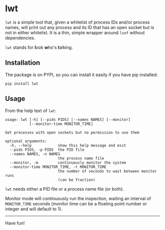 # lwt

`lwt` is a simple tool that, given a whitelist of process IDs and/or
process names, will print out any process and its ID that has an
open socket but is not in either whitelist. It is a thin, simple
wrapper around `lsof` without dependencies.

`lwt` stands for **l**ook **w**ho's **t**alking.

## Installation

The package is on PYPI, so you can install it easily if you have
pip installed:

```
pip install lwt
```

## Usage

From the help text of `lwt`:

```
usage: lwt [-h] [--pids PIDS] [--names NAMES] [--monitor]
           [--monitor-time MONITOR_TIME]

Get processes with open sockets but no permission to use them

optional arguments:
  -h, --help            show this help message and exit
  --pids PIDS, -p PIDS  the PID file
  --names NAMES, -n NAMES
                        the process name file
  --monitor, -m         continuously monitor the system
  --monitor-time MONITOR_TIME, -t MONITOR_TIME
                        the number of seconds to wait between monitor runs
                        (can be fraction)
```

`lwt` needs either a PID file or a process name file (or both).

Monitor mode will continuously run the inspection, waiting an interval
of `MONITOR_TIME` seconds (monitor time can be a floating point number
or integer and will default to 1).

<hr/>

Have fun!
